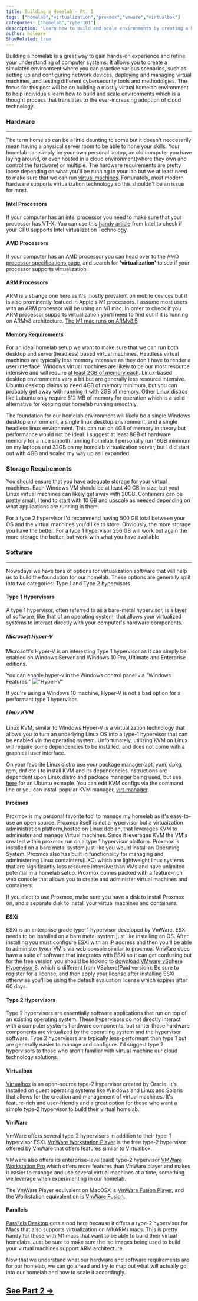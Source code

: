 ```yaml
---
title: Building a Homelab - Pt. 1
tags: ["homelab","virtualization","proxmox","vmware","virtualbox"]
categories: ["homelab","cyber101"]
description: "Learn how to build and scale environments by creating a homelab that simulates a computer system, where you can practice different scenarios and test cybersecurity tools."
author: molware
ShowRelated: true
---
```


Building a homelab is a great way to gain hands-on experience and refine your understanding of computer systems. It allows you to create a simulated environment where you can practice various scenarios, such as setting up and configuring network devices, deploying and managing virtual machines, and testing different cybersecurity tools and methodolgies. The focus for this post will be on building a mostly virtual homelab environment to help individuals learn how to build and scale environments which is a thought process that translates to the ever-increasing adoption of cloud technology.

### Hardware
---
The term homelab can be a little daunting to some but it doesn't neccesarily mean having a physical server room to be able to hone your skills. Your homelab can simply be your own personal laptop, an old computer you have laying around, or even hosted in a cloud environment(where they own and control the hardware) or multiple. The hardware requirements are pretty loose depending on what you'll be running in your lab but we at least need to make sure that we can run [virtual machines](https://en.wikipedia.org/wiki/Virtual_machine). Fortunately, most modern hardware supports virtualization technology so this shouldn't be an issue for most.

#### Intel Processors
If your computer has an intel processor you need to make sure that your processor has VT-X. You can use this [handy article](https://www.intel.com/content/www/us/en/support/articles/000005486/processors.html) from Intel to check if your CPU supports Intel virtualization Technology.

#### AMD Processors
If your computer has an AMD processor you can head over to the [AMD processor specifications page](https://www.amd.com/en/products/specifications/processors), and search for **'virtualization'** to see if your processor supports virtualization.

#### ARM Processors
ARM is a strange one here as it's mostly prevalent on mobile devices but it is also prominently featued in Apple's M1 processors. I assume most users with an ARM processor will be using an M1 mac. In order to check if you ARM processor supports virtualization you'll need to find out if it is running on ARMv8 architecture. [The M1 mac runs on ARMv8.5](https://en.wikipedia.org/wiki/Apple_M1)

#### Memory Requirements
For an ideal homelab setup we want to make sure that we can run both desktop and server(headless) based virtual machines. Headless virtual machines are typically less memory intensive as they don't have to render a user interface. Windows virtual machines are likely to be our most resource intensive and will require [at least 2GB of memory each](https://support.microsoft.com/en-us/windows/windows-10-system-requirements-6d4e9a79-66bf-7950-467c-795cf0386715). Linux-based desktop environments vary a bit but are generally less resource intensive. Ubuntu desktop claims to need 4GB of memory minimum, but you can probably get away with running it with 2GB of memory. Other Linux distros like Lubuntu only require 512 MB of memory for operation which is a solid alternative for keeping our homelab running smoothly. 

The foundation for our homelab environment will likely be a single Windows desktop environment, a single linux desktop environment, and a single headless linux environment. This can run on 4GB of memory in theory but performance would not be ideal. I suggest at least 8GB of hardware memory for a nice smooth running homelab. I personally run 16GB minimum on my laptops and 32GB on my homelab virtualization server, but I did start out with 4GB and scaled my way up as I expanded.

### Storage Requirements
You should ensure that you have adequate storage for your virtual machines. Each Windows VM should be at least 40 GB in size, but yout Linux virtual machines can likely get away with 20GB. Containers can be pretty small, I tend to start with 10 GB and upscale as needed depending on what applications are running in them.

For a type 2 hypervisor I'd recommend having 500 GB total between your OS and the virtual machines you'd like to store. Obviously, the more storage you have the better. For a type 1 hypervisor 256 GB will work but again the more storage the better, but work with what you have available

### Software
---
Nowadays we have tons of options for virtualization software that will help us to build the foundation for our homelab. These options are generally split into two categories: Type 1 and Type 2 hypervisors.

#### Type 1 Hypervisors
A type 1 hypervisor, often referred to as a bare-metal hypervisor, is a layer of software, like that of an operating system, that allows your virtualized systems to interact directly with your computer's hardware components. 

##### Microsoft Hyper-V
Microsoft's Hyper-V is an interesting Type 1 hypervisor as it can simply be enabled on Windows Server and Windows 10 Pro, Ultimate and Enterprise editions. 

You can enable hyper-v in the Windows control panel via "Windows Features."
!["Hyper-V"](/uploads/1/hyper-v.png)

If you're using a Windows 10 machine, Hyper-V is not a bad option for a performant type 1 hypervisor.

##### Linux KVM

Linux KVM, similar to Windows Hyper-V is a virtualization technology that allows you to turn an underlying Linux OS into a type-1 hypervisor that can be enabled via the operating system. Unfortunately, utilizing KVM on Linux will require some dependencies to be installed, and does not come with a graphical user interface. 

 On your favorite Linux distro use your package manager(apt, yum, dpkg, rpm, dnf etc.) to install KVM and its dependencies.Instructions are dependent upon Linux distro and package manager being used, but see [here](https://ubuntu.com/blog/kvm-hyphervisor) for an Ubuntu exmaple. You can edit KVM configs via the command line or you can install  popular KVM manager, [virt-manager](https://virt-manager.org/).

#### Proxmox
Proxmox is my personal favorite tool to manage my homelab as it's easy-to-use an open source. Proxmox itself is not a hypervisor but a virtuaization administration platform,hosted on Linux debian, that leverages KVM to administer and manage Virtual machines. Since it leverages KVM the VM's created within proxmox run on a type 1 hypervisor platform. Proxmox is installed on a bare metal system just like you would install an Operating System. Proxmox also has built in functionality for managing and administering Linux containters(LXC) which are lightweight linux systems that are significantly less resource intensive than VMs and have unlimited potential in a homelab setup. Proxmox comes packed with a feature-rich web console that allows you to create and administer virtual machines and containers.

If you elect to use Proxmox, make sure you have a disk to install Proxmox on, and a separate disk  to install your virtual machines and containers.

#### ESXi
ESXi is an enterprise grade type-1 hypervisor developed by VmWare. ESXi needs to be installed on a bare metal system just like installing an OS. After installing you must configure ESXi with an IP address and then you'll be able to administer tyour VM's via web console similar to proxmox. VmWare does have a suite of software that integrates with ESXi so it can get confusing but for the free version you should be looking to [download VMware vSphere Hypervisor 8](https://customerconnect.vmware.com/evalcenter?p=free-esxi8), which is different from VSphere(Paid version). Be sure to register for a license, and then apply your license after installing ESXi otherwise you'll be using the default evaluation license which expires after 60 days.

#### Type 2 Hypervisors

Type 2 hypervisors are essentially software applications that run on top of an existing operating system. These hypervisors do not directly interact with a computer systems hardware components, but rahter those hardware components are virtualized by the operatiing system and the hypervisor software. Type 2 hypervisors are typically less-performant than type 1 but are generally easier to manage and configure. I'd suggest type 2 hypervisors to those who aren't familiar with virtual machine our cloud technology solutions.

#### Virtualbox
[Virtualbox](https://www.virtualbox.org/) is an open-source type-2 hypervisor created by Oracle. It's installed on guest operating systems like Windows and Linux and Solaris that allows for the  creation and management of virtual machines. It's feature-rich and user-friendly and a great option for those who want a simple type-2 hypervisor to build their virtual homelab.


#### VmWare
VmWare offers several type-2 hypervisors in addition to their type-1 hypervisor ESXi. [VmWare Workstation Player](https://www.vmware.com/products/workstation-player.html) is the free type-2 hypervisor offered by VmWare that offers features similar to Virtualbox. 

VMware also offers its enterprise-level(paid) type-2 hypervisor [VMWare Workstation Pro](https://www.vmware.com/products/workstation-pro/workstation-pro-evaluation.html) which offers more features than VmWare player and makes it easier to manage and use several virtual machines at a time, something we leverage when experimenting in our homelab.

The VmWare Player equivalent on MacOSX is [VmWare Fusion Player](https://customerconnect.vmware.com/en/evalcenter?p=fusion-player-personal-13), and the Workstation equivalent on is [VmWare Fusion](https://www.vmware.com/products/fusion/fusion-evaluation.html). 

#### Parallels
[Parallels Desktop](https://www.parallels.com/products/desktop/) gets a nod here because it offers a type-2 hypervisor for Macs that also supports virtualization on M1(ARM) macs. This is pretty handy for those with M1 macs that want to be able to build their virtual homelabs. Just be sure to make sure the iso images being used to build your virtual machines support ARM architecture.

Now that we understand what our hardware and software requirements are for our homelab, we can go ahead and try to map out what will actually go into our homelab and how to scale it accordingly.

## [See Part 2 &rarr;](/blog/2-building_a_homelab_2) 
